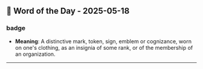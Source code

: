 ## 📅 Word of the Day - 2025-05-18

### **badge**
- **Meaning**: A distinctive mark, token, sign, emblem or cognizance, worn on one's clothing, as an insignia of some rank, or of the membership of an organization.

---
